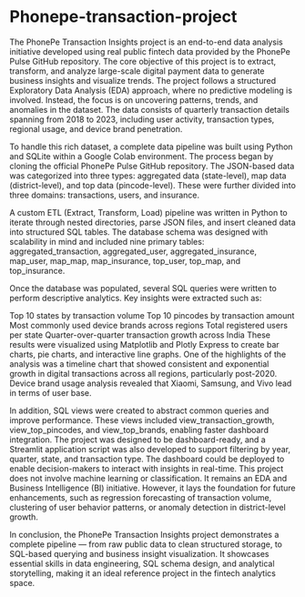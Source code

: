 # Phonepe-transaction-project
The PhonePe Transaction Insights project is an end-to-end data analysis initiative developed using real public fintech data provided by the PhonePe Pulse GitHub repository. The core objective of this project is to extract, transform, and analyze large-scale digital payment data to generate business insights and visualize trends.
The project follows a structured Exploratory Data Analysis (EDA) approach, where no predictive modeling is involved. Instead, the focus is on uncovering patterns, trends, and anomalies in the dataset. The data consists of quarterly transaction details spanning from 2018 to 2023, including user activity, transaction types, regional usage, and device brand penetration.

To handle this rich dataset, a complete data pipeline was built using Python and SQLite within a Google Colab environment. The process began by cloning the official PhonePe Pulse GitHub repository. The JSON-based data was categorized into three types: aggregated data (state-level), map data (district-level), and top data (pincode-level). These were further divided into three domains: transactions, users, and insurance.

A custom ETL (Extract, Transform, Load) pipeline was written in Python to iterate through nested directories, parse JSON files, and insert cleaned data into structured SQL tables. The database schema was designed with scalability in mind and included nine primary tables: aggregated_transaction, aggregated_user, aggregated_insurance, map_user, map_map, map_insurance, top_user, top_map, and top_insurance.

Once the database was populated, several SQL queries were written to perform descriptive analytics. Key insights were extracted such as:

Top 10 states by transaction volume
Top 10 pincodes by transaction amount
Most commonly used device brands across regions
Total registered users per state
Quarter-over-quarter transaction growth across India
These results were visualized using Matplotlib and Plotly Express to create bar charts, pie charts, and interactive line graphs. One of the highlights of the analysis was a timeline chart that showed consistent and exponential growth in digital transactions across all regions, particularly post-2020. Device brand usage analysis revealed that Xiaomi, Samsung, and Vivo lead in terms of user base.

In addition, SQL views were created to abstract common queries and improve performance. These views included view_transaction_growth, view_top_pincodes, and view_top_brands, enabling faster dashboard integration. The project was designed to be dashboard-ready, and a Streamlit application script was also developed to support filtering by year, quarter, state, and transaction type. The dashboard could be deployed to enable decision-makers to interact with insights in real-time. This project does not involve machine learning or classification. It remains an EDA and Business Intelligence (BI) initiative. However, it lays the foundation for future enhancements, such as regression forecasting of transaction volume, clustering of user behavior patterns, or anomaly detection in district-level growth.

In conclusion, the PhonePe Transaction Insights project demonstrates a complete pipeline — from raw public data to clean structured storage, to SQL-based querying and business insight visualization. It showcases essential skills in data engineering, SQL schema design, and analytical storytelling, making it an ideal reference project in the fintech analytics space.
